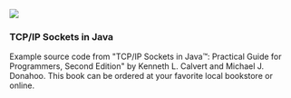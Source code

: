 ![](http://cs.baylor.edu/~donahoo/practical/images/javasocket2.jpg)
### TCP/IP Sockets in Java
Example source code from "TCP/IP Sockets in Java™: Practical Guide for Programmers, Second Edition" by Kenneth L. Calvert and Michael J. Donahoo. This book can be ordered at your favorite local bookstore or online.
